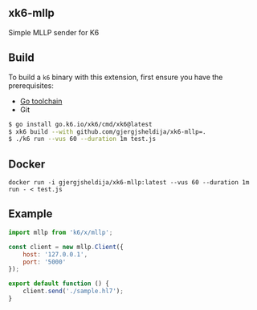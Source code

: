 ## xk6-mllp

Simple MLLP sender for K6


## Build

To build a `k6` binary with this extension, first ensure you have the prerequisites:

- [Go toolchain](https://go101.org/article/go-toolchain.html)
- Git

 
```bash
$ go install go.k6.io/xk6/cmd/xk6@latest
$ xk6 build --with github.com/gjergjsheldija/xk6-mllp=. 
$ ./k6 run --vus 60 --duration 1m test.js   
```

## Docker

```shell
docker run -i gjergjsheldija/xk6-mllp:latest --vus 60 --duration 1m run - < test.js
```

## Example

```javascript
import mllp from 'k6/x/mllp';

const client = new mllp.Client({
    host: '127.0.0.1',
    port: '5000'
});

export default function () {
    client.send('./sample.hl7');
}
```
